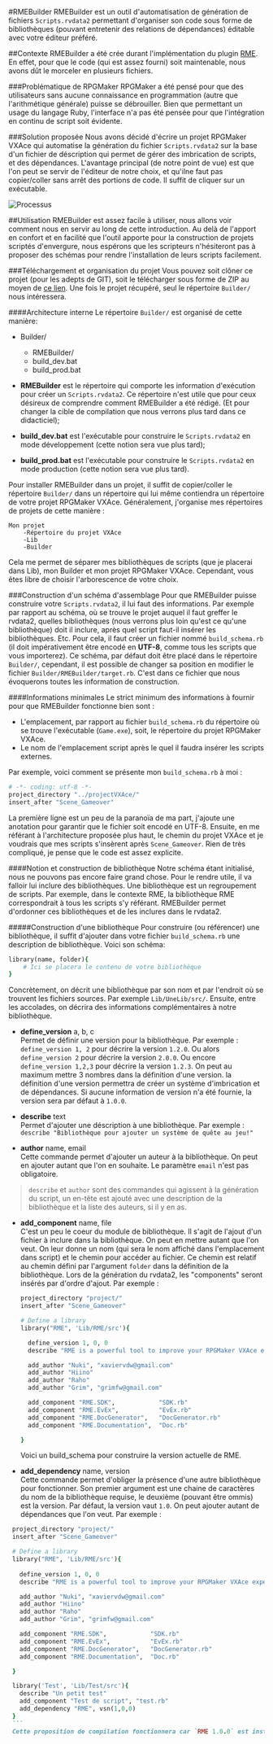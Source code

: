 #RMEBuilder
RMEBuilder est un outil d'automatisation de génération de fichiers `Scripts.rvdata2` permettant d'organiser son code sous forme de bibliothèques (pouvant entretenir des relations de dépendances) éditable avec votre éditeur préféré.

##Contexte
RMEBuilder a été crée durant l'implémentation du plugin [RME](https://www.github.com/funkywork/RME). En effet, pour que le code (qui est assez fourni) soit maintenable, nous avons dût le morceler en plusieurs fichiers.

###Problématique de RPGMaker
RPGMaker a été pensé pour que des utilisateurs sans aucune connaissance en programmation (autre que l'arithmétique générale) puisse se débrouiller. Bien que permettant un usage du langage Ruby, l'interface n'a pas été pensée pour que l'intégration en continu de script soit évidente.

###Solution proposée
Nous avons décidé d'écrire un projet RPGMaker VXAce qui automatise la génération du fichier `Scripts.rvdata2` sur la base d'un fichier de déscription qui permet de gérer des imbrication de scripts, et des dépendances. L'avantage principal (de notre point de vue) est que l'on peut se servir de l'éditeur de notre choix, et qu'ilne faut pas copier/coller sans arrêt des portions de code. Il suffit de cliquer sur un exécutable.

![Processus](http://funkywork.github.io/RMEBuilder/images/process.png)

##Utilisation
RMEBuilder est assez facile à utiliser, nous allons voir comment nous en servir au long de cette introduction. Au delà de l'apport en confort et en facilité que l'outil apporte pour la construction de projets scriptés d'envergure, nous espérons que les scripteurs n'hésiteront pas à proposer des schémas pour rendre l'installation de leurs scripts facilement.

###Téléchargement et organisation du projet
Vous pouvez soit clôner ce projet (pour les adepts de GIT), soit le télécharger sous forme de ZIP au moyen de [ce lien](https://github.com/funkywork/RMEBuilder/archive/master.zip). Une fois le projet récupéré, seul le répertoire `Builder/` nous intéressera.

####Architecture interne
Le répertoire `Builder/` est organisé de cette manière:

*    Builder/
     *   RMEBuilder/
	 *   build_dev.bat
	 *   build_prod.bat

*   __RMEBuilder__ est le répertoire qui comporte les information d'exécution pour créer un `Scripts.rvdata2`. Ce répertoire n'est utile que pour ceux désireux de comprendre comment RMEBuilder a été rédigé. (Et pour changer la cible de compilation que nous verrons plus tard dans ce didacticiel);
*   __build_dev.bat__ est l'exécutable pour construire le `Scripts.rvdata2` en mode développement (cette notion sera vue plus tard);
*   __build_prod.bat__ est l'exécutable pour construire le `Scripts.rvdata2` en mode production (cette notion sera vue plus tard).

Pour installer RMEBuilder dans un projet, il suffit de copier/coller le répertoire `Builder/` dans un répertoire qui lui même contiendra un répertoire de votre projet RPGMaker VXAce.
Généralement, j'organise mes répertoires de projets de cette manière :
```
Mon projet
	-Répertoire du projet VXAce
	-Lib
	-Builder
```
Cela me permet de séparer mes bibliothèques de scripts (que je placerai dans Lib), mon Builder et mon projet RPGMaker VXAce. Cependant, vous êtes libre de choisir l'arborescence de votre choix.

###Construction d'un schéma d'assemblage
Pour que RMEBuilder puisse construire votre `Scripts.rvdata2`, il lui faut des informations. Par exemple par rapport au schéma, où se trouve le projet auquel il faut greffer le rvdata2, quelles bibliothèques (nous verrons plus loin qu'est ce qu'une bibliothèque) doit il inclure, après quel script faut-il insérer les bibliothèques. Etc. Pour cela, il faut créer un fichier nommé `build_schema.rb` (il doit impérativement être encodé en __UTF-8__, comme tous les scripts que vous importerez). Ce schéma, par défaut doit être placé dans le répertoire `Builder/`, cependant, il est possible de changer sa position en modifier le fichier `Builder/RMEBuilder/target.rb`. C'est dans ce fichier que nous évoquerons toutes les information de construction.

####Informations minimales
Le strict minimum des informations à fournir pour que RMEBuilder fonctionne bien sont :
*   L'emplacement, par rapport au fichier `build_schema.rb` du répertoire où se trouve l'exécutable (`Game.exe`), soit, le répertoire du projet RPGMaker VXAce.
*   Le nom de l'emplacement script après le quel il faudra insérer les scripts externes.

Par exemple, voici comment se présente mon `build_schema.rb` à moi :
```ruby
# -*- coding: utf-8 -*-
project_directory "../projectVXAce/"
insert_after "Scene_Gameover"
```
La première ligne est un peu de la paranoïa de ma part, j'ajoute une anotation pour garantir que le fichier soit encodé en UTF-8. Ensuite, en me référant à l'architecture proposée plus haut, le chemin du projet VXAce et je voudrais que mes scripts s'insèrent après `Scene_Gameover`.
Rien de très compliqué, je pense que le code est assez explicite.

####Notion et construction de bibliothèque
Notre schéma étant initialisé, nous ne pouvons pas encore faire grand chose. Pour le rendre utile, il va falloir lui inclure des bibliothèques. Une bibliothèque est un regroupement de scripts. Par exemple, dans le contexte RME, la bibliothèque RME correspondrait à tous les scripts s'y référant.
RMEBuilder permet d'ordonner ces bibliothèques et de les inclures dans le rvdata2.

#####Construction d'une bibliothèque
Pour construire (ou référencer) une bibliothèque, il suffit d'ajouter dans votre
fichier `build_schema.rb` une description de bibliothèque. Voici son schéma:

```ruby
library(name, folder){
	# Ici se placera le contenu de votre bibliothèque
}
```

Concrètement, on décrit une bibliothèque par son nom et par l'endroit où se trouvent les fichiers sources. Par exemple `Lib/UneLib/src/`.
Ensuite, entre les accolades, on décrira des informations complémentaires à notre bibliothèque.

*   __define_version__ a, b, c  
    Permet de définir une version pour la bibliothèque. Par exemple :
	`define_version 1, 2` pour décrire la version `1.2.0`.
	Ou alors `define_version 2` pour décrire la version `2.0.0`. Ou encore `define_version 1,2,3` pour décrire la version `1.2.3`. On peut au maximum mettre 3 nombres dans la définition d'une version. la définition d'une version permettra de créer un système d'imbrication et de dépendances. Si aucune information de version n'a été fournie, la version sera par défaut à `1.0.0`.

*   __describe__ text  
   Permet d'ajouter une déscription à une bibliothèque. Par exemple : `describe "Bibliothèque pour ajouter un système de quête au jeu!"`

*   __author__ name, email  
    Cette commande permet d'ajouter un auteur à la bibliothèque. On peut en ajouter autant que l'on en souhaite. Le paramètre `email` n'est pas obligatoire.

> `describe` et `author` sont des commandes qui agissent à la génération du script, un en-tête est ajouté avec une description de la bibliothèque et la liste des auteurs, si il y en as.

*   __add_component__ name, file  
    C'est un peu le coeur du module de bibliothèque. Il s'agit de l'ajout d'un fichier à inclure dans la bibliothèque. On peut en mettre autant que l'on veut. On leur donne un nom (qui sera le nom affiché dans l'emplacement dans script) et le chemin pour accéder au fichier. Ce chemin est relatif au chemin défini par l'argument `folder` dans la définition de la bibliothèque. Lors de la génération du rvdata2, les "components" seront insérés par d'ordre d'ajout. Par exemple :
	```ruby
	project_directory "project/"
	insert_after "Scene_Gameover"

	# Define a library
	library("RME", 'Lib/RME/src'){ 
	
 	  define_version 1, 0, 0
	  describe "RME is a powerful tool to improve your RPGMaker VXAce experience!"

	  add_author "Nuki", "xaviervdw@gmail.com"
	  add_author "Hiino"
	  add_author "Raho"
	  add_author "Grim", "grimfw@gmail.com"

	  add_component "RME.SDK",            "SDK.rb"
	  add_component "RME.EvEx",           "EvEx.rb"
	  add_component "RME.DocGenerator",   "DocGenerator.rb"
	  add_component "RME.Documentation",  "Doc.rb"

	}
	```
	Voici un build_schema pour construire la version actuelle de RME.

*   __add_dependency__ name, version  
   Cette commande permet d'obliger la présence d'une autre bibliothèque pour fonctionner. Son premier argument est une chaine de caractères du nom de la bibliothèque requise, le deuxième (pouvant être ommis) est la version. Par défaut, la version vaut `1.0`. On peut ajouter autant de dépendances que l'on veut. Par exemple :
   
   ```ruby
	project_directory "project/"
	insert_after "Scene_Gameover"

	# Define a library
	library("RME", 'Lib/RME/src'){ 
	
 	  define_version 1, 0, 0
	  describe "RME is a powerful tool to improve your RPGMaker VXAce experience!"

	  add_author "Nuki", "xaviervdw@gmail.com"
	  add_author "Hiino"
	  add_author "Raho"
	  add_author "Grim", "grimfw@gmail.com"

	  add_component "RME.SDK",            "SDK.rb"
	  add_component "RME.EvEx",           "EvEx.rb"
	  add_component "RME.DocGenerator",   "DocGenerator.rb"
	  add_component "RME.Documentation",  "Doc.rb"

	}

	library('Test', 'Lib/Test/src'){
	  describe "Un petit test"
	  add_component "Test de script", "test.rb"
	  add_dependency "RME", vsn(1,0,0)
	}
	```
	Cette proposition de compilation fonctionnera car `RME 1.0.0` est installé. Si j'avais demandé comme dépendance `add_dependency "RME", vsn(1,0,2)` par exemple, la compilation aurait échouée.
	
